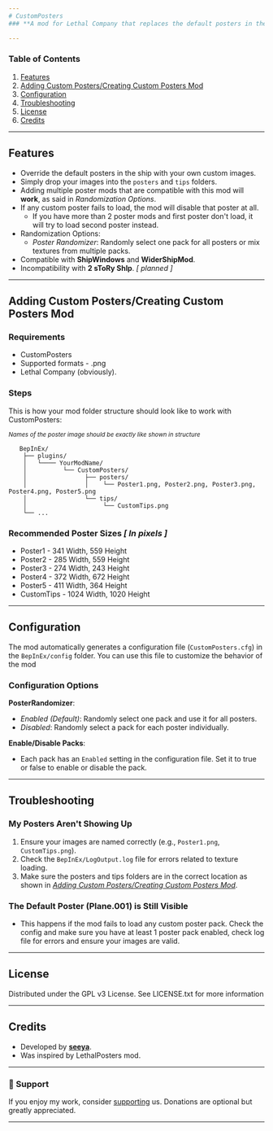 ```yaml
---
# CustomPosters
### **A mod for Lethal Company that replaces the default posters in the ship with custom posters. You can add your own images to create a personalized experience!**

---
```


### Table of Contents

1. [Features](https://github.com/se3ya/CustomPosters?tab=readme-ov-file#features)
2. [Adding Custom Posters/Creating Custom Posters Mod](https://github.com/se3ya/CustomPosters?tab=readme-ov-file#adding-custom-posterscreating-custom-posters-mod)
3. [Configuration](https://github.com/se3ya/CustomPosters?tab=readme-ov-file#configuration)
4. [Troubleshooting](https://github.com/se3ya/CustomPosters?tab=readme-ov-file#troubleshooting)
5. [License](https://github.com/se3ya/CustomPosters?tab=readme-ov-file#license)
6. [Credits](https://github.com/se3ya/CustomPosters?tab=readme-ov-file#credits)
   
---

## Features

- Override the default posters in the ship with your own custom images.
- Simply drop your images into the `posters` and `tips` folders.
- Adding multiple poster mods that are compatible with this mod will __work__, as said in *Randomization Options*.
- If any custom poster fails to load, the mod will disable that poster at all.
  - If you have more than 2 poster mods and first poster don't load, it will try to load second poster instead.
- Randomization Options:
  - *Poster Randomizer*: Randomly select one pack for all posters or mix textures from multiple packs.
- Compatible with **ShipWindows** and **WiderShipMod**.
- Incompatibility with **2 sToRy ShIp**. *[ planned ]*

---

## Adding Custom Posters/Creating Custom Posters Mod
### Requirements
- CustomPosters
- Supported formats - .png
- Lethal Company (obviously).
### Steps
This is how your mod folder structure should look like to work with CustomPosters:
_<p><small>Names of the poster image should be exactly like shown in structure</small></p>_



   
       BepInEx/
        ├── plugins/
        │   └──── YourModName/
        │          └── CustomPosters/
        │                ├── posters/
        │                │    └── Poster1.png, Poster2.png, Poster3.png, Poster4.png, Poster5.png
        │                └── tips/
        │                     └── CustomTips.png
        └── ...                  

### Recommended Poster Sizes *[ In pixels ]*
- Poster1 - 341 Width, 559 Height
- Poster2 - 285 Width, 559 Height
- Poster3 - 274 Width, 243 Height
- Poster4 - 372 Width, 672 Height
- Poster5 - 411 Width, 364 Height
- CustomTips - 1024 Width, 1020 Height
---

## Configuration
The mod automatically generates a configuration file (`CustomPosters.cfg`) in the `BepInEx/config` folder. You can use this file to customize the behavior of the mod

### Configuration Options

**PosterRandomizer**:
- *Enabled (Default)*: Randomly select one pack and use it for all posters.
- *Disabled*: Randomly select a pack for each poster individually.
  
**Enable/Disable Packs**:
- Each pack has an `Enabled` setting in the configuration file. Set it to true or false to enable or disable the pack.

---

## Troubleshooting
### My Posters Aren't Showing Up
1. Ensure your images are named correctly (e.g., `Poster1.png`, `CustomTips.png`).
2. Check the `BepInEx/LogOutput.log` file for errors related to texture loading.
3. Make sure the posters and tips folders are in the correct location as shown in *[Adding Custom Posters/Creating Custom Posters Mod](https://github.com/se3ya/CustomPosters?tab=readme-ov-file#adding-custom-posterscreating-custom-posters-mod)*.

### The Default Poster (Plane.001) is Still Visible
- This happens if the mod fails to load any custom poster pack. Check the config and make sure you have at least 1 poster pack enabled, check log file for errors and ensure your images are valid.

---

## License
Distributed under the GPL v3 License. See LICENSE.txt for more information

---

## Credits

- Developed by **[seeya](https://thunderstore.io/c/lethal-company/p/seechela/)**.
- Was inspired by LethalPosters mod.

---
### 💖 Support
If you enjoy my work, consider [supporting](https://www.buymeacoffee.com/see_ya) us. Donations are optional but greatly appreciated.

---
